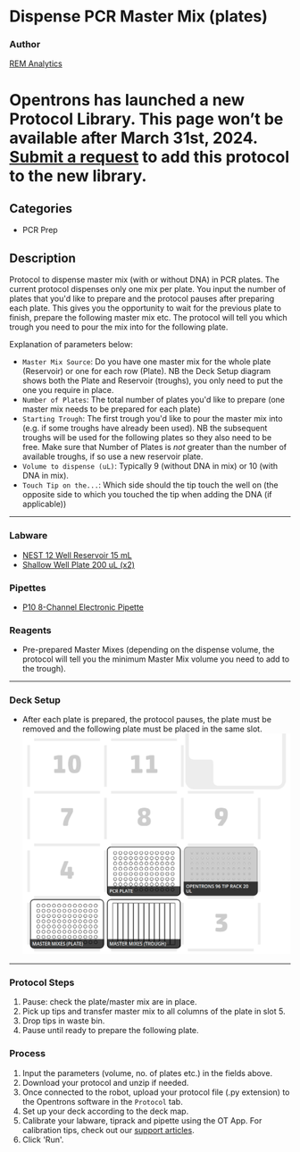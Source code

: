 # Dispense PCR Master Mix (plates)

### Author
[REM Analytics](https://www.remanalytics.ch/)


# Opentrons has launched a new Protocol Library. This page won’t be available after March 31st, 2024. [Submit a request](https://docs.google.com/forms/d/e/1FAIpQLSdYYp9QCKow4nn0KlCVsMS3HX0eJ0N9O7-erajKvcpT0lWbSg/viewform) to add this protocol to the new library.

## Categories
* PCR Prep
	

## Description
Protocol to dispense master mix (with or without DNA) in PCR plates. The current protocol dispenses only one mix per 
plate. You input the number of plates that you'd like to
prepare and the protocol pauses after preparing each plate. This gives you the opportunity to wait for the previous 
plate to finish, prepare the following master mix etc. The protocol will tell you which trough you need to pour the mix
into for the following plate.

Explanation of parameters below:
* `Master Mix Source`: Do you have one master mix for the whole plate (Reservoir) or one for each row (Plate). NB the
Deck Setup diagram shows both the Plate and Reservoir (troughs), you only need to put the one
you require in place.
* `Number of Plates`: The total number of plates you'd like to prepare (one master mix needs to be prepared for each 
plate)
* `Starting Trough`: The first trough you'd like to pour the master mix into (e.g. if some troughs have already been
used). NB the subsequent troughs will be used for the following plates so they also need to be free. Make sure
that Number of Plates is *not* greater than the number of available troughs, if so use a new reservoir plate.
* `Volume to dispense (uL)`: Typically 9 (without DNA in mix) or 10 (with DNA in mix).
* `Touch Tip on the...`: Which side should the tip touch the well on (the opposite side to which you touched the tip
when adding the DNA (if applicable)) 


---


### Labware

* [NEST 12 Well Reservoir 15 mL](https://labware.opentrons.com/nest_12_reservoir_15ml/)
* [Shallow Well Plate 200 uL (x2)](96w_pcr_plate2.json)

### Pipettes
* [P10 8-Channel Electronic Pipette](https://docs.opentrons.com/v1/pipettes.html)

### Reagents
* Pre-prepared Master Mixes (depending on the dispense volume, the protocol will tell you the minimum Master Mix
volume you need to add to the trough).
---

### Deck Setup
* After each plate is prepared, the protocol pauses, the plate must be removed and the following plate must be placed
  in the same slot.
  ![deck layout](https://raw.githubusercontent.com/jamiesone/images/main/Screenshot%20from%202021-12-03%2017-14-49.png)

---

### Protocol Steps
1. Pause: check the plate/master mix are in place.
2. Pick up tips and transfer master mix to all columns of the plate in slot 5.
3. Drop tips in waste bin.
4. Pause until ready to prepare the following plate.

### Process
1. Input the parameters (volume, no. of plates etc.) in the fields above.
2. Download your protocol and unzip if needed.
3. Once connected to the robot, upload your protocol file (.py extension) to the Opentrons software in the `Protocol` tab.
4. Set up your deck according to the deck map.
5. Calibrate your labware, tiprack and pipette using the OT App. For calibration tips, check out our [support articles](https://support.opentrons.com/en/collections/1559720-guide-for-getting-started-with-the-ot-2).
6. Click 'Run'.



